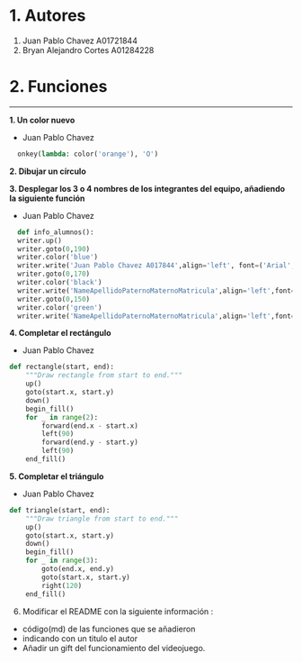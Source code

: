 # 1. Autores
1. Juan Pablo Chavez A01721844
2. Bryan Alejandro Cortes A01284228

# 2. Funciones
---
**1. Un color nuevo**
- Juan Pablo Chavez
```python
  onkey(lambda: color('orange'), 'O')
```
**2. Dibujar un círculo**

**3. Desplegar los 3 o 4 nombres de los integrantes del equipo, añadiendo la siguiente función**
- Juan Pablo Chavez
```python
  def info_alumnos():
  writer.up()
  writer.goto(0,190)
  writer.color('blue')
  writer.write('Juan Pablo Chavez A017844',align='left', font=('Arial', 10, 'normal'))
  writer.goto(0,170)
  writer.color('black')
  writer.write('NameApellidoPaternoMaternoMatricula',align='left',font=('Arial',10,'normal'))
  writer.goto(0,150)
  writer.color('green')
  writer.write('NameApellidoPaternoMaternoMatricula',align='left',font=('Arial',10,'normal'))
```
**4. Completar el rectángulo**
- Juan Pablo Chavez
```python
def rectangle(start, end):
    """Draw rectangle from start to end."""
    up()
    goto(start.x, start.y)
    down()
    begin_fill()
    for _ in range(2):
        forward(end.x - start.x)
        left(90)
        forward(end.y - start.y)
        left(90)
    end_fill()
```
**5. Completar el triángulo**
- Juan Pablo Chavez
```python
def triangle(start, end):
    """Draw triangle from start to end."""
    up()
    goto(start.x, start.y)
    down()
    begin_fill()
    for _ in range(3):
        goto(end.x, end.y)
        goto(start.x, start.y)
        right(120)
    end_fill()
```

6. Modificar el README con la siguiente información :
  - código(md) de las funciones que se añadieron
  - indicando con un titulo el autor
  - Añadir un gift del funcionamiento del videojuego.

